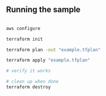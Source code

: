 
## Running the sample

```bash

aws configure

terraform init

terraform plan -out "example.tfplan"

terraform apply "example.tfplan"

# verify it works

# clean up when done
terraform destroy 
```